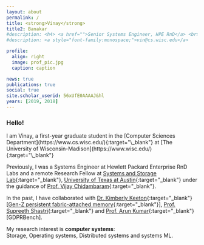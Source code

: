 ```yaml
---
layout: about
permalink: /
title: <strong>Vinay</strong>
title2: Banakar
#description: <h4> <a href="">Senior Systems Engineer, HPE RnD</a> <br> <a href="">Remote Research Fellow, UT Austin</a> </h4>
#description: <a style="font-family:monospace;">vin@cs.wisc.edu</a>

profile:
  align: right
  image: prof_pic.jpg
  caption: caption

news: true
publications: true
social: true
site.scholar_userid: 56xUfE0AAAAJ&hl
years: [2019, 2018]
---
```


<h3><strong>Hello!</strong></h3>
I am Vinay, a first-year graduate student in the [Computer Sciences Department](https://www.cs.wisc.edu/){:target="\_blank"} at [The University of Wisconsin-Madison](https://www.wisc.edu/){:target="\_blank"}

Previously, I was a Systems Engineer at Hewlett Packard Enterprise RnD Labs and a remote Research Fellow at [Systems and Storage Lab](https://utsaslab.github.io/){:target="\_blank"}, [University of Texas at Austin](https://www.cs.utexas.edu/){:target="\_blank"} under the guidance of [Prof. Vijay Chidambaram](http://www.cs.utexas.edu/~vijay/){:target="\_blank"}. 

In the past, I have collaborated with [Dr. Kimberly Keeton](https://en.wikipedia.org/wiki/Kimberly_Keeton){:target="\_blank"} [[Gen-Z persistent fabric-attached memory](http://openfam.github.io/){:target="\_blank"}], [Prof. Supreeth Shastri](https://homepage.cs.uiowa.edu/~sshastri/){:target="\_blank"} and [Prof. Arun Kumar](http://cseweb.ucsd.edu/~arunkk/){:target="\_blank"} [GDPRBench].

My research interest is **computer systems**: <br>Storage, Operating systems, Distributed systems and systems ML.


<!-- data privacy and large scale resource (compute, network and storage) orchestration in datacenters. Especially, my recent work focuses on designing and building benchmarks for persistent fabric attached memory architecture, determining the impact of privacy regulations on storage system’s design and performance by building a benchmarking tool, and finally designing and implementing intent driven hardware provisioning and placement algorithms. -->